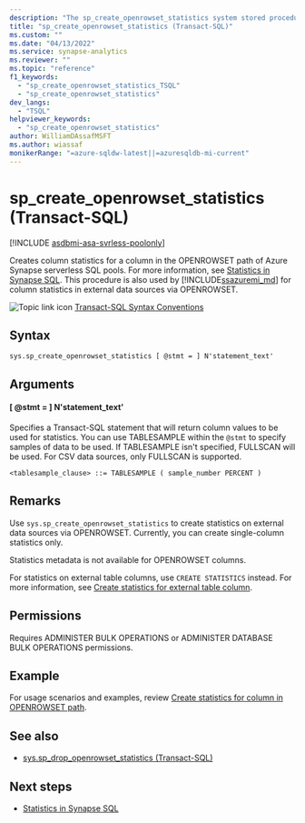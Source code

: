 ```yaml
---
description: "The sp_create_openrowset_statistics system stored procedure creates column statistics for a column in the OPENROWSET path of Azure Synapse SQL resources."
title: "sp_create_openrowset_statistics (Transact-SQL)"
ms.custom: ""
ms.date: "04/13/2022"
ms.service: synapse-analytics
ms.reviewer: ""
ms.topic: "reference"
f1_keywords: 
  - "sp_create_openrowset_statistics_TSQL"
  - "sp_create_openrowset_statistics"
dev_langs: 
  - "TSQL"
helpviewer_keywords: 
  - "sp_create_openrowset_statistics"
author: WilliamDAssafMSFT
ms.author: wiassaf
monikerRange: "=azure-sqldw-latest||=azuresqldb-mi-current"
---
```

# sp_create_openrowset_statistics (Transact-SQL)
[!INCLUDE [asdbmi-asa-svrless-poolonly](../../includes/applies-to-version/asdbmi-asa-svrless-poolonly.md)]

  Creates column statistics for a column in the OPENROWSET path of Azure Synapse serverless SQL pools. For more information, see [Statistics in Synapse SQL](/azure/synapse-analytics/sql/develop-tables-statistics). This procedure is also used by [!INCLUDE[ssazuremi_md](../../includes/ssazuremi_md.md)] for column statistics in external data sources via OPENROWSET.
  
 ![Topic link icon](../../database-engine/configure-windows/media/topic-link.gif "Topic link icon") [Transact-SQL Syntax Conventions](../../t-sql/language-elements/transact-sql-syntax-conventions-transact-sql.md)  
  
## Syntax  
  
```syntaxsql  
sys.sp_create_openrowset_statistics [ @stmt = ] N'statement_text'
```  

## Arguments  

#### [ @stmt = ] N'statement_text'
Specifies a Transact-SQL statement that will return column values to be used for statistics. You can use TABLESAMPLE within the `@stmt` to specify samples of data to be used. If TABLESAMPLE isn't specified, FULLSCAN will be used. For CSV data sources, only FULLSCAN is supported.

`<tablesample_clause> ::= TABLESAMPLE ( sample_number PERCENT )`
  
## Remarks  
 Use `sys.sp_create_openrowset_statistics` to create statistics on external data sources via OPENROWSET. Currently, you can create single-column statistics only. 

 Statistics metadata is not available for OPENROWSET columns.

 For statistics on external table columns, use `CREATE STATISTICS` instead. For more information, see [Create statistics for external table column](/azure/synapse-analytics/sql/develop-tables-statistics#examples-create-statistics-for-external-table-column).
  
## Permissions  
 Requires ADMINISTER BULK OPERATIONS or ADMINISTER DATABASE BULK OPERATIONS permissions.
  
## Example

For usage scenarios and examples, review [Create statistics for column in OPENROWSET path](/azure/synapse-analytics/sql/develop-tables-statistics#examples-create-statistics-for-column-in-openrowset-path).
  
## See also  

- [sys.sp_drop_openrowset_statistics (Transact-SQL)](sp-drop-openrowset-statistics.md)
 
## Next steps

- [Statistics in Synapse SQL](/azure/synapse-analytics/sql/develop-tables-statistics)